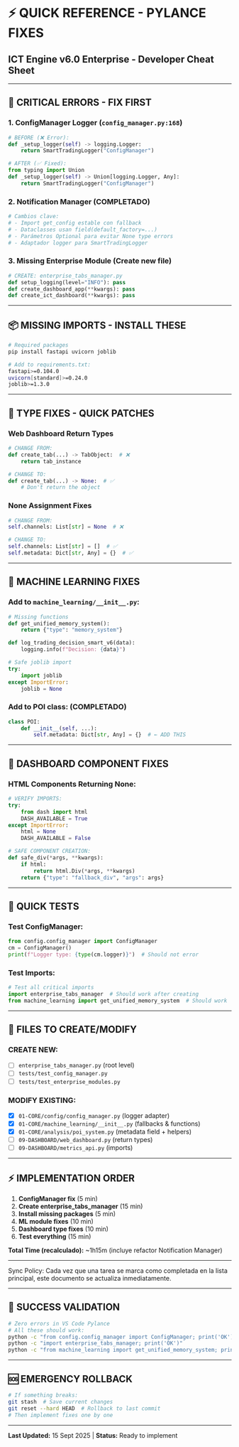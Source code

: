 # ⚡ QUICK REFERENCE - PYLANCE FIXES
## ICT Engine v6.0 Enterprise - Developer Cheat Sheet

---

## 🚨 **CRITICAL ERRORS - FIX FIRST**

### 1. **ConfigManager Logger** (`config_manager.py:168`)
```python
# BEFORE (❌ Error):
def _setup_logger(self) -> logging.Logger:
    return SmartTradingLogger("ConfigManager")

# AFTER (✅ Fixed):
from typing import Union
def _setup_logger(self) -> Union[logging.Logger, Any]:
    return SmartTradingLogger("ConfigManager")
```

### 2. **Notification Manager** (COMPLETADO)
```python
# Cambios clave:
# - Import get_config estable con fallback
# - Dataclasses usan field(default_factory=...)
# - Parámetros Optional para evitar None type errors
# - Adaptador logger para SmartTradingLogger
```

### 3. **Missing Enterprise Module** (Create new file)
```python
# CREATE: enterprise_tabs_manager.py
def setup_logging(level="INFO"): pass
def create_dashboard_app(**kwargs): pass  
def create_ict_dashboard(**kwargs): pass
```

---

## 📦 **MISSING IMPORTS - INSTALL THESE**

```bash
# Required packages
pip install fastapi uvicorn joblib

# Add to requirements.txt:
fastapi>=0.104.0
uvicorn[standard]>=0.24.0
joblib>=1.3.0
```

---

## 🔧 **TYPE FIXES - QUICK PATCHES**

### Web Dashboard Return Types
```python
# CHANGE FROM:
def create_tab(...) -> TabObject:  # ❌
    return tab_instance

# CHANGE TO:  
def create_tab(...) -> None:  # ✅
    # Don't return the object
```

### None Assignment Fixes
```python
# CHANGE FROM:
self.channels: List[str] = None  # ❌

# CHANGE TO:
self.channels: List[str] = []  # ✅
self.metadata: Dict[str, Any] = {}  # ✅
```

---

## 🧠 **MACHINE LEARNING FIXES**

### Add to `machine_learning/__init__.py`:
```python
# Missing functions
def get_unified_memory_system(): 
    return {"type": "memory_system"}

def log_trading_decision_smart_v6(data): 
    logging.info(f"Decision: {data}")

# Safe joblib import
try:
    import joblib
except ImportError:
    joblib = None
```

### Add to POI class: (COMPLETADO)
```python
class POI:
    def __init__(self, ...):
        self.metadata: Dict[str, Any] = {}  # ← ADD THIS
```

---

## 🎨 **DASHBOARD COMPONENT FIXES**

### HTML Components Returning None:
```python
# VERIFY IMPORTS:
try:
    from dash import html
    DASH_AVAILABLE = True
except ImportError:
    html = None
    DASH_AVAILABLE = False

# SAFE COMPONENT CREATION:
def safe_div(*args, **kwargs):
    if html:
        return html.Div(*args, **kwargs)
    return {"type": "fallback_div", "args": args}
```

---

## 🧪 **QUICK TESTS**

### Test ConfigManager:
```python
from config.config_manager import ConfigManager
cm = ConfigManager()
print(f"Logger type: {type(cm.logger)}")  # Should not error
```

### Test Imports:
```python
# Test all critical imports
import enterprise_tabs_manager  # Should work after creating
from machine_learning import get_unified_memory_system  # Should work
```

---

## 📁 **FILES TO CREATE/MODIFY**

### CREATE NEW:
- [ ] `enterprise_tabs_manager.py` (root level)
- [ ] `tests/test_config_manager.py`
- [ ] `tests/test_enterprise_modules.py`

### MODIFY EXISTING:
- [x] `01-CORE/config/config_manager.py` (logger adapter)
- [x] `01-CORE/machine_learning/__init__.py` (fallbacks & functions)
- [x] `01-CORE/analysis/poi_system.py` (metadata field + helpers)
- [ ] `09-DASHBOARD/web_dashboard.py` (return types)
- [ ] `09-DASHBOARD/metrics_api.py` (imports)

---

## ⚡ **IMPLEMENTATION ORDER**

1. **ConfigManager fix** (5 min)
2. **Create enterprise_tabs_manager** (15 min)  
3. **Install missing packages** (5 min)
4. **ML module fixes** (10 min)
5. **Dashboard type fixes** (10 min)
6. **Test everything** (15 min)

**Total Time (recalculado):** ~1h15m (incluye refactor Notification Manager)

---

Sync Policy: Cada vez que una tarea se marca como completada en la lista principal, este documento se actualiza inmediatamente.

---

## 🎯 **SUCCESS VALIDATION**

```bash
# Zero errors in VS Code Pylance
# All these should work:
python -c "from config.config_manager import ConfigManager; print('OK')"
python -c "import enterprise_tabs_manager; print('OK')"  
python -c "from machine_learning import get_unified_memory_system; print('OK')"
```

---

## 🆘 **EMERGENCY ROLLBACK**

```bash
# If something breaks:
git stash  # Save current changes
git reset --hard HEAD  # Rollback to last commit
# Then implement fixes one by one
```

---

**Last Updated:** 15 Sept 2025 | **Status:** Ready to implement